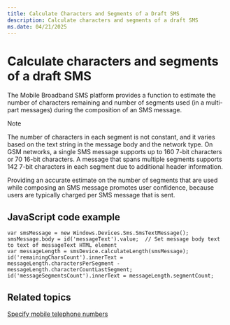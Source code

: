 ```yaml
---
title: Calculate Characters and Segments of a Draft SMS
description: Calculate characters and segments of a draft SMS
ms.date: 04/21/2025
---
```


# Calculate characters and segments of a draft SMS

The Mobile Broadband SMS platform provides a function to estimate the number of characters remaining and number of segments used (in a multi-part messages) during the composition of an SMS message.

> [!NOTE]
> The number of characters in each segment is not constant, and it varies based on the text string in the message body and the network type. On GSM networks, a single SMS message supports up to 160 7-bit characters or 70 16-bit characters. A message that spans multiple segments supports 142 7-bit characters in each segment due to additional header information.

Providing an accurate estimate on the number of segments that are used while composing an SMS message promotes user confidence, because users are typically charged per SMS message that is sent.

## JavaScript code example

``` syntax
var smsMessage = new Windows.Devices.Sms.SmsTextMessage();
smsMessage.body = id('messageText').value;  // Set message body text to text of messageText HTML element
var messageLength = smsDevice.calculateLength(smsMessage);
id('remainingCharsCount').innerText = messageLength.charactersPerSegment - messageLength.characterCountLastSegment;
id('messageSegmentsCount').innerText = messageLength.segmentCount;
```

## Related topics

[Specify mobile telephone numbers](specify-mobile-telephone-numbers.md)

